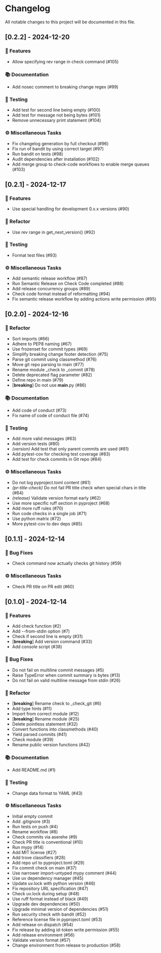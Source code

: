 # Changelog

All notable changes to this project will be documented in this file.

## [0.2.2] - 2024-12-20

### 🚀 Features

- Allow specifying rev range in check command (#105)

### 📚 Documentation

- Add nosec comment to breaking change regex (#99)

### 🧪 Testing

- Add test for second line being empty (#100)
- Add test for message not being bytes (#101)
- Remove unnecessary print statement (#104)

### ⚙️ Miscellaneous Tasks

- Fix changelog generation by full checkout (#96)
- Fix run of bandit by using correct target (#97)
- Run bandit on tests (#98)
- Audit dependencies after installation (#102)
- Add merge group to check-code workflows to enable merge queues (#103)

## [0.2.1] - 2024-12-17

### 🚀 Features

- Use special handling for development 0.x.x versions (#90)

### 🚜 Refactor

- Use rev range in get_next_version() (#92)

### 🧪 Testing

- Format test files (#93)

### ⚙️ Miscellaneous Tasks

- Add semantic release workflow (#87)
- Run Semantic Release on Check Code completed (#88)
- Add release concurrency groups (#89)
- Check code format instead of reformatting (#94)
- Fix semantic release workflow by adding actions write permission (#95)

## [0.2.0] - 2024-12-16

### 🚜 Refactor

- Sort imports (#66)
- Adhere to PEP8 naming (#67)
- Use frozenset for commit types (#69)
- Simplify breaking change footer detection (#75)
- Parse git commit using classmethod (#76)
- Move git repo parsing to main (#77)
- Rename module _check to _commit (#78)
- Delete deprecated flag parameter (#82)
- Define repo in main (#79)
- [**breaking**] Do not use __main__.py (#86)

### 📚 Documentation

- Add code of conduct (#73)
- Fix name of code of conduct file (#74)

### 🧪 Testing

- Add more valid messages (#63)
- Add version tests (#80)
- *(version)* Add test that only parent commits are used (#81)
- Add pytest-cov for checking test coverage (#83)
- Add test for check commits in Git repo (#84)

### ⚙️ Miscellaneous Tasks

- Do not log pyproject.toml content (#61)
- *(pr-title-check)* Do not fail PR title check when special chars in title (#64)
- *(release)* Validate version format early (#62)
- Use more specific ruff section in pyproject (#68)
- Add more ruff rules (#70)
- Run code checks in a single job (#71)
- Use python matrix (#72)
- More pytest-cov to dev deps (#85)

## [0.1.1] - 2024-12-14

### 🐛 Bug Fixes

- Check command now actually checks git history (#59)

### ⚙️ Miscellaneous Tasks

- Check PR title on PR edit (#60)

## [0.1.0] - 2024-12-14

### 🚀 Features

- Add check function (#2)
- Add --from-stdin option (#7)
- Check if second line is empty (#31)
- [**breaking**] Add version command (#33)
- Add console script (#38)

### 🐛 Bug Fixes

- Do not fail on multiline commit messages (#5)
- Raise TypeError when commit summary is bytes (#13)
- Do not fail on valid multiline message from stdin (#26)

### 🚜 Refactor

- [**breaking**] Rename check to _check_git (#6)
- Add type hints (#11)
- Import from correct module (#12)
- [**breaking**] Rename module (#25)
- Delete pointless statement (#32)
- Convert functions into classmethods (#40)
- Yield parsed commits (#41)
- Check module (#39)
- Rename public version functions (#42)

### 📚 Documentation

- Add README.md (#1)

### 🧪 Testing

- Change data format to YAML (#43)

### ⚙️ Miscellaneous Tasks

- Initial empty commit
- Add .gitignore (#3)
- Run tests on push (#4)
- Rename workflow (#8)
- Check commits via aserehe (#9)
- Check PR title is conventional (#10)
- Run mypy (#14)
- Add MIT license (#27)
- Add trove classifiers (#28)
- Add repo url to pyproject.toml (#29)
- Fix commit check on main (#37)
- Use narrower import-untyped mypy comment (#44)
- Use uv dependency manager (#45)
- Update uv.lock with python version (#46)
- Fix repository URL specification (#47)
- Check uv.lock during setup (#48)
- Use ruff format instead of black (#49)
- Upgrade dev dependencies (#50)
- Upgrade minimal version of dependencies (#51)
- Run security check with bandit (#52)
- Reference license file in pyproject.toml (#53)
- Add release on dispatch (#54)
- Fix release by adding id-token write permission (#55)
- Add release environment (#56)
- Validate version format (#57)
- Change environment from release to production (#58)

<!-- generated by git-cliff -->
